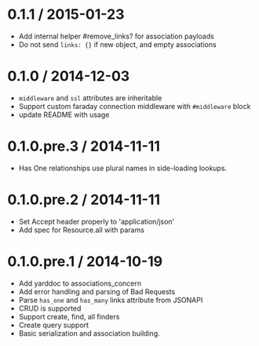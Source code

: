 
0.1.1 / 2015-01-23
==================

  * Add internal helper #remove_links? for association payloads
  * Do not send `links: {}` if new object, and empty associations

0.1.0 / 2014-12-03
==================

  * `middleware` and `ssl` attributes are inheritable
  * Support custom faraday connection middleware with `#middleware` block
  * update README with usage

0.1.0.pre.3 / 2014-11-11
==================

  * Has One relationships use plural names in side-loading lookups.

0.1.0.pre.2 / 2014-11-11
==================

  * Set Accept header properly to 'application/json'
  * Add spec for Resource.all with params

0.1.0.pre.1 / 2014-10-19
==================

  * Add yarddoc to associations_concern
  * Add error handling and parsing of Bad Requests
  * Parse `has_one` and `has_many` links attribute from JSONAPI
  * CRUD is supported
  * Support create, find, all finders
  * Create query support
  * Basic serialization and association building.

